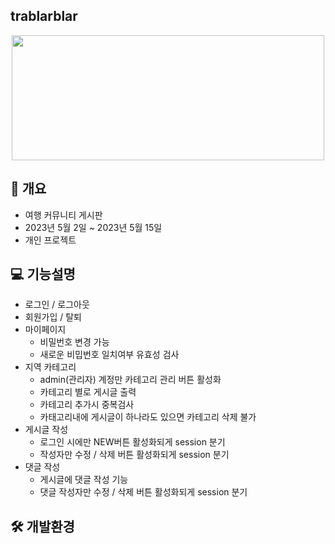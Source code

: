 ## trablarblar
<p align="center">
  <img src="https://github.com/huiju0502/trablarblar/assets/133737044/51f60afe-5719-49f1-9aef-0b55be5d8c89" width="500" height="200">
</p>

## 📑 개요 
- 여행 커뮤니티 게시판
- 2023년 5월 2일 ~ 2023년 5월 15일
- 개인 프로젝트

## 💻 기능설명
- 로그인 / 로그아웃
- 회원가입 / 탈퇴
- 마이페이지
  - 비밀번호 변경 가능
  - 새로운 비밉번호 일치여부 유효성 검사
- 지역 카테고리
  - admin(관리자) 계정만 카테고리 관리 버튼 활성화  
  - 카테고리 별로 게시글 출력
  - 카테고리 추가시 중복검사
  - 카태고리내에 게시글이 하나라도 있으면 카테고리 삭제 불가
- 게시글 작성
  - 로그인 시에만 NEW버튼 활성화되게 session 분기
  - 작성자만 수정 / 삭제 버튼 활성화되게 session 분기
- 댓글 작성
  -  게시글에 댓글 작성 기능
  -  댓글 작성자만 수정 / 삭제 버튼 활성화되게 session 분기
    
## 🛠 개발환경
